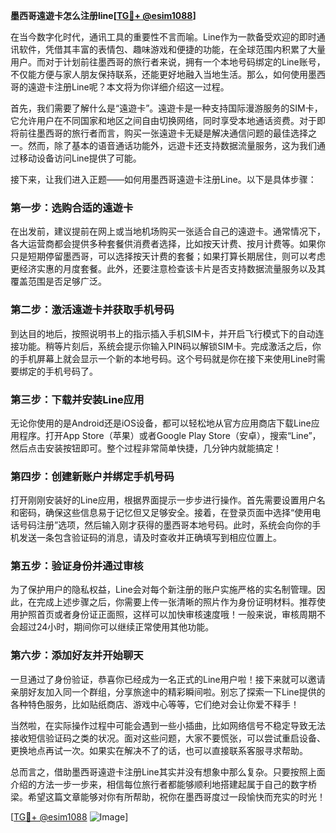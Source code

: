 **墨西哥遠遊卡怎么注册line[[TG💪+ @esim1088](https://t.me/s/esim1088)]**

在当今数字化时代，通讯工具的重要性不言而喻。Line作为一款备受欢迎的即时通讯软件，凭借其丰富的表情包、趣味游戏和便捷的功能，在全球范围内积累了大量用户。而对于计划前往墨西哥的旅行者来说，拥有一个本地号码绑定的Line账号，不仅能方便与家人朋友保持联系，还能更好地融入当地生活。那么，如何使用墨西哥的遠遊卡注册Line呢？本文将为你详细介绍这一过程。

首先，我们需要了解什么是“遠遊卡”。遠遊卡是一种支持国际漫游服务的SIM卡，它允许用户在不同国家和地区之间自由切换网络，同时享受本地通话资费。对于即将前往墨西哥的旅行者而言，购买一张遠遊卡无疑是解决通信问题的最佳选择之一。然而，除了基本的语音通话功能外，远遊卡还支持数据流量服务，这为我们通过移动设备访问Line提供了可能。

接下来，让我们进入正题——如何用墨西哥遠遊卡注册Line。以下是具体步骤：

### 第一步：选购合适的遠遊卡

在出发前，建议提前在网上或当地机场购买一张适合自己的遠遊卡。通常情况下，各大运营商都会提供多种套餐供消费者选择，比如按天计费、按月计费等。如果你只是短期停留墨西哥，可以选择按天计费的套餐；如果打算长期居住，则可以考虑更经济实惠的月度套餐。此外，还要注意检查该卡片是否支持数据流量服务以及其覆盖范围是否足够广泛。

### 第二步：激活遠遊卡并获取手机号码

到达目的地后，按照说明书上的指示插入手机SIM卡，并开启飞行模式下的自动连接功能。稍等片刻后，系统会提示你输入PIN码以解锁SIM卡。完成激活之后，你的手机屏幕上就会显示一个新的本地号码。这个号码就是你在接下来使用Line时需要绑定的手机号码了。

### 第三步：下载并安装Line应用

无论你使用的是Android还是iOS设备，都可以轻松地从官方应用商店下载Line应用程序。打开App Store（苹果）或者Google Play Store（安卓），搜索“Line”，然后点击安装按钮即可。整个过程非常简单快捷，几分钟内就能搞定！

### 第四步：创建新账户并绑定手机号码

打开刚刚安装好的Line应用，根据界面提示一步步进行操作。首先需要设置用户名和密码，确保这些信息易于记忆但又足够安全。接着，在登录页面中选择“使用电话号码注册”选项，然后输入刚才获得的墨西哥本地号码。此时，系统会向你的手机发送一条包含验证码的消息，请及时查收并正确填写到相应位置上。

### 第五步：验证身份并通过审核

为了保护用户的隐私权益，Line会对每个新注册的账户实施严格的实名制管理。因此，在完成上述步骤之后，你需要上传一张清晰的照片作为身份证明材料。推荐使用护照首页或者身份证正面照，这样可以加快审核速度哦！一般来说，审核周期不会超过24小时，期间你可以继续正常使用其他功能。

### 第六步：添加好友并开始聊天

一旦通过了身份验证，恭喜你已经成为一名正式的Line用户啦！接下来就可以邀请亲朋好友加入同一个群组，分享旅途中的精彩瞬间啦。别忘了探索一下Line提供的各种特色服务，比如贴纸商店、游戏中心等等，它们绝对会让你爱不释手！

当然啦，在实际操作过程中可能会遇到一些小插曲，比如网络信号不稳定导致无法接收短信验证码之类的状况。面对这些问题，大家不要慌张，可以尝试重启设备、更换地点再试一次。如果实在解决不了的话，也可以直接联系客服寻求帮助。

总而言之，借助墨西哥遠遊卡注册Line其实并没有想象中那么复杂。只要按照上面介绍的方法一步一步来，相信每位旅行者都能够顺利地搭建起属于自己的数字桥梁。希望这篇文章能够对你有所帮助，祝你在墨西哥度过一段愉快而充实的时光！

[[TG💪+ @esim1088](https://t.me/s/esim1088) ![Image](https://i.postimg.cc/4NQfJmqS/Snipaste-2025-05-13-00-14-12.png)]